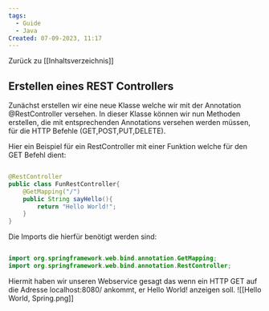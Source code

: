 ```yaml
---
tags:
  - Guide
  - Java
Created: 07-09-2023, 11:17
---
```

Zurück zu [[Inhaltsverzeichnis]]
## Erstellen eines REST Controllers

Zunächst erstellen wir eine neue Klasse welche wir mit der Annotation @RestController versehen.
In dieser Klasse können wir nun Methoden erstellen, die mit entsprechenden Annotations versehen werden müssen, für die HTTP Befehle (GET,POST,PUT,DELETE). 

Hier ein Beispiel für ein RestController mit einer Funktion welche für den GET Befehl dient:
```java

@RestController
public class FunRestController{
	@GetMapping("/")
	public String sayHello(){
		return "Hello World!";
	}
}
```

Die Imports die hierfür benötigt werden sind:

```java

import org.springframework.web.bind.annotation.GetMapping;  
import org.springframework.web.bind.annotation.RestController;

```

Hiermit haben wir unseren Webservice gesagt das wenn ein HTTP GET auf die Adresse localhost:8080/ ankommt, er Hello World! anzeigen soll.
![[Hello World, Spring.png]]
